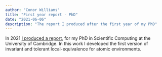 ```yaml
---
author: "Conor Williams"
title: "First year report - PhD"
date: "2021-06-06"
description: "The report I produced after the first year of my PhD"
---
```


In 2021 [I produced a report](report.pdf), for my PhD in Scientific Computing at the University of Cambridge. In this work I developed the first version of invariant and tolerant local-equivalence for atomic environments.
